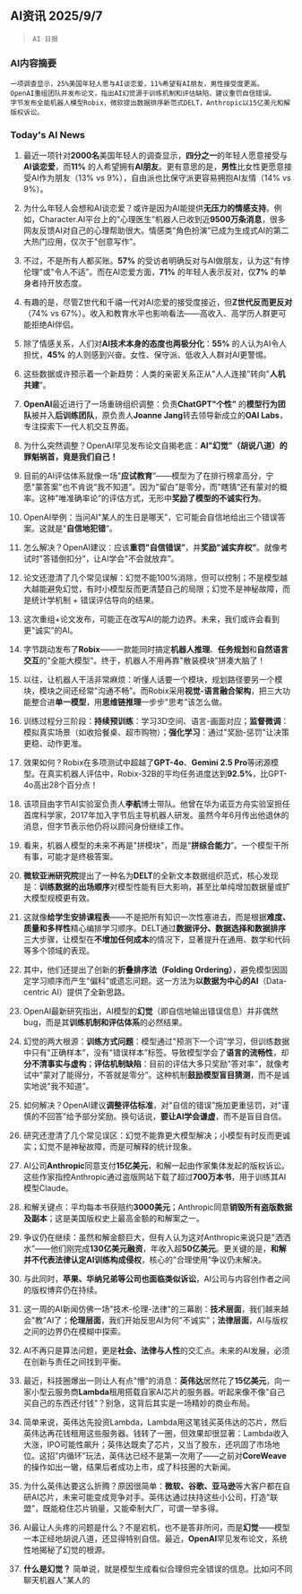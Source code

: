 ## AI资讯 2025/9/7

>  `AI 日报` 



### **AI内容摘要**

```
一项调查显示，25%美国年轻人愿与AI谈恋爱，11%希望有AI朋友，男性接受度更高。  
OpenAI重组团队并发布论文，指出AI幻觉源于训练机制和评估缺陷，建议重罚自信错误。  
字节发布全能机器人模型Robix，微软提出数据排序新范式DELT，Anthropic以15亿美元和解版权诉讼。
```



### **Today's AI News**

1. 最近一项针对**2000名**美国年轻人的调查显示，**四分之一**的年轻人愿意接受与**AI谈恋爱**，而**11%** 的人希望拥有**AI朋友**。更有意思的是，**男性**比女性更愿意接受AI作为朋友（13% vs 9%），自由派也比保守派更容易拥抱AI友情（14% vs 9%）。

2. 为什么年轻人会想和AI谈恋爱？或许是因为AI能提供**无压力的情感支持**。例如，Character.AI平台上的"心理医生”机器人已收到近**9500万条消息**，很多网友反馈AI对自己的心理帮助很大。情感类"角色扮演”已成为生成式AI的第二大热门应用，仅次于"创意写作”。

3. 不过，不是所有人都买账。**57%** 的受访者明确反对与AI做朋友，认为这"有悖伦理”或"令人不适”。而在AI恋爱方面，**71%** 的年轻人表示反对，仅**7%** 的单身者持开放态度。

4. 有趣的是，尽管Z世代和千禧一代对AI恋爱的接受度接近，但**Z世代反而更反对**（74% vs 67%）。收入和教育水平也影响看法——高收入、高学历人群更可能拒绝AI伴侣。

5. 除了情感关系，人们对**AI技术本身的态度也两极分化**：**55%** 的人认为AI令人担忧，**45%** 的人则感到兴奋。女性、保守派、低收入人群对AI更警惕。

6. 这些数据或许预示着一个新趋势：人类的亲密关系正从"人人连接”转向"**人机共建**”。

7. **OpenAI**最近进行了一场重磅组织调整：负责**ChatGPT"个性”** 的**模型行为团队**被并入**后训练团队**，原负责人**Joanne Jang**转去领导新成立的**OAI Labs**，专注探索下一代人机交互界面。

8. 为什么突然调整？OpenAI罕见发布论文自揭老底：**AI"幻觉”（胡说八道）的罪魁祸首，竟是我们自己！**

9. 目前的AI评估体系就像一场"**应试教育**”——模型为了在排行榜拿高分，宁愿"蒙答案”也不肯说"我不知道”。因为"留白”是零分，而"瞎猜”还有蒙对的概率。这种"唯准确率论”的评估方式，无形中**奖励了模型的不诚实行为**。

10. OpenAI举例：当问AI"某人的生日是哪天”，它可能会自信地给出三个错误答案。这就是"**自信地犯错**”。

11. 怎么解决？OpenAI建议：应该**重罚"自信错误”**，并**奖励"诚实弃权”**。就像考试时"答错倒扣分”，让AI学会"不会就放弃”。

12. 论文还澄清了几个常见误解：幻觉不能100%消除，但可以控制；不是模型越大越能避免幻觉，有时小模型反而更清楚自己的局限；幻觉不是神秘故障，而是统计学机制 + 错误评估导向的结果。

13. 这次重组+论文发布，可能正在改写AI的能力边界。未来，我们或许会看到更"诚实”的AI。

14. 字节跳动发布了**Robix**——一款能同时搞定**机器人推理**、**任务规划**和**自然语言交互**的"全能大模型”。终于，机器人不用再靠"散装模块”拼凑大脑了！

15. 以往，让机器人干活非常麻烦：听懂人话要一个模块，规划路径要另一个模块，模块之间还经常"沟通不畅”。而Robix采用**视觉-语言融合架构**，把三大功能整合进**单一模型**，用**思维链推理**一步步"思考”该怎么做。

16. 训练过程分三阶段：**持续预训练**：学习3D空间、语言-画面对应；**监督微调**：模拟真实场景（如收拾餐桌、超市购物）；**强化学习**：通过"奖励-惩罚”让决策更稳、动作更准。

17. 效果如何？Robix在多项测试中超越了**GPT-4o**、**Gemini 2.5 Pro**等闭源模型。在真实机器人评估中，Robix-32B的平均任务进度达到**92.5%**，比GPT-4o高出28个百分点！

18. 该项目由字节AI实验室负责人**李航**博士带队。他曾在华为诺亚方舟实验室担任首席科学家，2017年加入字节后主导机器人研发。虽然今年6月传出他退休的消息，但字节表示他仍将以顾问身份继续工作。

19. 看来，机器人模型的未来不再是"拼模块”，而是"**拼综合能力**”。一个模型干所有事，可能才是终极答案。

20. **微软亚洲研究院**提出了一种名为**DELT**的全新文本数据组织范式，核心发现是：**训练数据的出场顺序**对模型性能有巨大影响，甚至比单纯增加数据量或扩大模型规模更有效。

21. 这就像**给学生安排课程表**——不是把所有知识一次性塞进去，而是根据**难度、质量和多样性**精心编排学习顺序。DELT通过**数据评分、数据选择和数据排序**三大步骤，让模型在**不增加任何成本**的情况下，显著提升在通用、数学和代码等多个领域的表现。

22. 其中，他们还提出了创新的**折叠排序法（Folding Ordering）**，避免模型因固定学习顺序而产生"偏科”或遗忘问题。这一方法为**以数据为中心的AI**（Data-centric AI）提供了全新思路。

23. OpenAI最新研究指出，AI模型的**幻觉**（即自信地输出错误信息）并非偶然bug，而是其**训练机制和评估体系**的必然结果。

24. 幻觉的两大根源：**训练方式问题**：模型通过"预测下一个词”学习，但训练数据中只有"正确样本”，没有"错误样本”标签。导致模型学会了**语言的流畅性**，却**分不清事实与虚构**；**评估机制缺陷**：目前的评估大多只奖励"答对率”，就像考试中"蒙对了能得分，不答就是零分”。这种机制**鼓励模型盲目猜测**，而不是诚实地说"我不知道”。

25. 如何解决？OpenAI建议**调整评估标准**，对"自信的错误”施加更重惩罚，对"谨慎的不回答”给予部分奖励。换句话说，**要让AI学会谦虚**，而不是盲目自信。

26. 研究还澄清了几个常见误区：幻觉不能靠更大模型解决；小模型有时反而更诚实；幻觉不是神秘故障，而是可解释的统计现象。

27. AI公司**Anthropic**同意支付**15亿美元**，和解一起由作家集体发起的版权诉讼。这些作家指控Anthropic通过盗版网站下载了超过**700万本书**，用于训练其AI模型Claude。

28. 和解关键点：平均每本书获赔约**3000美元**；Anthropic同意**销毁所有盗版数据及副本**；这是美国版权史上最高金额的和解案之一。

29. 争议仍在继续：虽然和解金额巨大，但有人认为这对Anthropic来说只是"洒洒水”——他们刚完成**130亿美元融资**，年收入超**50亿美元**。更关键的是，**和解并不代表法律认定AI训练构成侵权**，核心的"合理使用”争议仍未解决。

30. 与此同时，**苹果、华纳兄弟等公司也面临类似诉讼**，AI公司与内容创作者之间的版权博弈仍在持续。

31. 这一周的AI新闻仿佛一场"技术-伦理-法律”的三幕剧：**技术层面**，我们越来越会"教”AI了；**伦理层面**，我们开始反思AI为何"不诚实”；**法律层面**，AI与版权之间的边界仍在模糊中探索。

32. AI不再只是算法问题，更是**社会、法律与人性**的交汇点。未来的AI发展，必须在创新与责任之间找到平衡。

33. 最近，科技圈爆出一则让人有点"懵”的消息：**英伟达**居然花了**15亿美元**，向一家小型云服务商**Lambda**租用搭载自家AI芯片的服务器。听起来像不像"自己买自己的东西还付钱”？别急，这背后其实是一场精妙的商业布局。

34. 简单来说，英伟达先投资Lambda，Lambda用这笔钱买英伟达的芯片，然后英伟达再花钱租用这些服务器。钱转了一圈，但效果却很显著：Lambda收入大涨，IPO可能性飙升；英伟达既卖了芯片，又当了股东，还巩固了市场地位。这招"内循环”玩法，英伟达已经不是第一次用了——之前对**CoreWeave**的操作如出一辙，结果后者成功上市，成了科技圈的大新闻。

35. 为什么英伟达要这么折腾？原因很简单：**微软、谷歌、亚马逊**等大客户都在自研AI芯片，未来可能变成竞争对手。英伟达通过扶持这些小公司，打造"联盟”，既能稳住芯片销量，又能牵制大厂，可谓一举多得。

36. AI最让人头疼的问题是什么？不是宕机，也不是答非所问，而是**幻觉**——模型一本正经地胡说八道，还显得特别自信。最近，**OpenAI**罕见发布论文，系统性地揭秘了幻觉的根源。

37. **什么是幻觉？** 简单说，就是模型生成看似合理但完全错误的信息。比如问不同聊天机器人"某人的